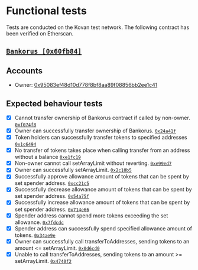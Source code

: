 # Functional tests
Tests are conducted on the Kovan test network. The following contract has been verified on Etherscan.

## [`Bankorus [0x60fb84]`](https://kovan.etherscan.io/address/0x60fb8487c3a9b5ef359ce0102432c520c8e2e75d#code)

## Accounts

* Owner: [0x95083ef48d10d778f8bf8aa89f08856bb2ee1c41](https://kovan.etherscan.io/address/0x95083ef48d10d778f8bf8aa89f08856bb2ee1c41)

## Expected behaviour tests

- [x] Cannot transfer ownership of Bankorus contract if called by non-owner. [`0xf074f8`](https://kovan.etherscan.io/tx/0xf074f83112a1b5ed3e3c141228f70d7535891e6ad7cf0cb62b2d5d30c574457e)
- [x] Owner can successfully transfer ownership of Bankorus.
[`0x24a41f`](https://kovan.etherscan.io/tx/0x24a41f72eede3b3e40a0564251249c622aac4380e85f612b95a043461ce716f5)
- [x] Token holders can successfully transfer tokens to specified addresses
[`0x1c6494`](https://kovan.etherscan.io/tx/0x1c6494c03622de635cca9fab58738cd6a16c96ff78f4c82478d7f089be0fbe47)
- [x] No transfer of tokens takes place when calling transfer from an address without a balance [`0xe1fc19`](https://kovan.etherscan.io/tx/0xe1fc196acb96580e01029b0defad308274aa758b26881f162275c2b39bc2728e)
- [x] Non-owner cannot call setArrayLimit without reverting. [`0xe99ed7`](https://kovan.etherscan.io/tx/0xe99ed7a1bafd719506bf7d430279113fd15bb20ef294a8b1749d323da28d6063)
- [x] Owner can successfully setArrayLimit. [`0x2c10b5`](https://kovan.etherscan.io/tx/0x2c10b53e55c68ee061040fb189fb7d1679dff688d9ef02690e7714f868424f36)
- [x] Successfully approve allowance amount of tokens that can be spent by set spender address. [`0xcc21c5`](https://kovan.etherscan.io/tx/0xcc21c5aa1f5dac2a7115133675ebded8352963a0eff86740f198ce25098f972f)
- [x] Successfully decrease allowance amount of tokens that can be spent by set spender address. [`0x54a75f`](https://kovan.etherscan.io/tx/0x54a75f8dbd8f65cbaee9b5601dae37574e1febff7b08769a3378fc94f1ac580f)
- [x] Successfully increase allowance amount of tokens that can be spent by set spender address. [`0x714e66`](https://kovan.etherscan.io/tx/0x714e66a41f839bcda54c0297f0e460319fd5b76e798f982e2bddce1ab895ddfb)
- [x] Spender address cannot spend more tokens exceeding the set allowance. [`0x7fdcdc`](https://kovan.etherscan.io/tx/0x7fdcdc58623d526763bbc704b2c8fc72284186ce7ed13acb2998ab7f19824656)
- [x] Spender address can successfully spend specified allowance amount of tokens. [`0x34ae9e`](https://kovan.etherscan.io/tx/0x34ae9ed774bfb68321441c1518e31fa56837c6883d6b7bd284ad16d4c55bbaf5)
- [x] Owner can successfully call transferToAddresses, sending tokens to an amount <= setArrayLimit. [`0x0d6cd0`](https://kovan.etherscan.io/tx/0x0d6cd034ea99520ab69add0fed65869b266e1f9377eb77be53462c30032e4133)
- [x] Unable to call transferToAddresses, sending tokens to an amount >= setArrayLimit. [`0x4740f2`](https://kovan.etherscan.io/tx/0x4740f2d101a1aafbfd863a69a1d1f7f32e0a6cb8a2e2763ebdbb29ca82479ab3)
